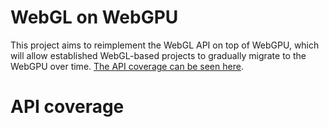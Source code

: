 # WebGL on WebGPU

This project aims to reimplement the WebGL API on top of WebGPU, which will allow established WebGL-based projects to gradually migrate to the WebGPU over time.
[The API coverage can be seen here](#api-coverage).

# API coverage

